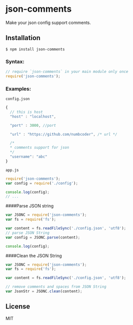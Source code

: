 # json-comments

Make your json config support comments.

## Installation

    $ npm install json-comments

### Syntax:

```javascript
// require `json-comments` in your main module only once
require('json-comments');
```

### Examples:

`config.json`
```javascript
{
  // this is host
  "host" : "localhost",

  "port" : 3000, //port

  "url" : "https://github.com/numbcoder", /* url */

  /*
  * comments support for json
  */
  "username": "abc"
}
```

`app.js`
```javascript
require('json-comments');
var config = require('./config');

console.log(config);
// ...
```

####Parse JSON string
```js
var JSONC = require('json-comments');
var fs = require('fs');

var content = fs.readFileSync('./config.json', 'utf8');
// parse JSON String
var config = JSONC.parse(content);

console.log(config);
```

####Clean the JSON String
```js
var JSONC = require('json-comments');
var fs = require('fs');

var content = fs.readFileSync('./config.json', 'utf8');

// remove comments and spaces from JSON String
var JsonStr = JSONC.clean(content);
```

## License
MIT
